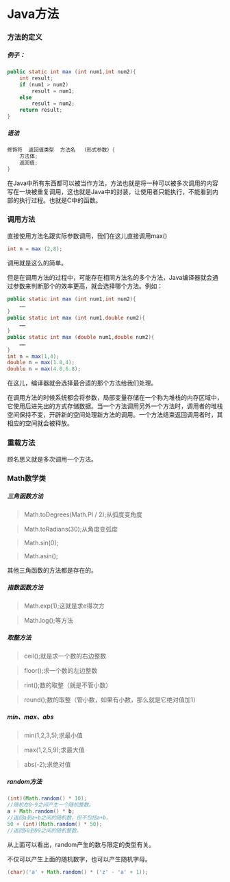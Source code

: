 # Java方法
### 方法的定义
##### 例子：
```java
public static int max (int num1,int num2){
    int result;
    if (num1 > num2)
        result = num1;
    else
        result = num2;
    return result;
}
```
##### 语法
```java
修饰符  返回值类型  方法名  （形式参数）{
    方法体;
    返回值;
}
```

在Java中所有东西都可以被当作方法，方法也就是将一种可以被多次调用的内容写在一块被重复调用，这也就是Java中的封装，让使用者只能执行，不能看到内部的执行过程。也就是C中的函数。

### 调用方法

直接使用方法名跟实际参数调用，我们在这儿直接调用max()

```java
int n = max (2,8);
```

调用就是这么的简单。

但是在调用方法的过程中，可能存在相同方法名的多个方法，Java编译器就会通过参数来判断那个的效率更高，就会选择哪个方法。例如：

```java 
public static int max (int num1,int num2){
	……
}
public static int max (int num1,double num2){
	……
}
public static int max (double num1,double num2){
	……
}
int n = max(1,4);
double n = max(1.0,4);
double n = max(4.0,6.8);
```

在这儿，编译器就会选择最合适的那个方法给我们处理。

在调用方法的时候系统都会将参数，局部变量存储在一个称为堆栈的内存区域中，它使用后进先出的方式存储数据。当一个方法调用另外一个方法时，调用者的堆栈空间保持不变，开辟新的空间处理新方法的调用。一个方法结束返回调用者时，其相应的空间就会被释放。

### 重载方法

顾名思义就是多次调用一个方法。

### Math数学类

##### 三角函数方法

> Math.toDegrees(Math.PI / 2);从弧度变角度

> Math.toRadians(30);从角度变弧度

> Math.sin(0);

> Math.asin();

其他三角函数的方法都是存在的。

##### 指数函数方法

> Math.exp(1);这就是求e得次方

> Math.log();等方法

##### 取整方法

> ceil();就是求一个数的右边整数

>floor();求一个数的左边整数

> rint();数的取整（就是不管小数）

> round();数的取整（管小数，如果有小数，那么就是它绝对值加1）

##### min、max、abs

> min(1,2,3,5);求最小值

> max(1,2,5,9);求最大值

> abs(-2);求绝对值

##### random方法

```java
(int)(Math.random() * 10);
//随机在0~9之间产生一个随机整数。
a + Math.random() * b;
//返回a到a+b之间的随机数，但不包括a+b。
50 + (int)(Math.random() * 50);
//返回50到99之间的随机整数。
```

从上面可以看出，random产生的数与限定的类型有关。

不仅可以产生上面的随机数字，也可以产生随机字母。

```java
(char)('a' + Math.random() * ('z' - 'a' + 1));
```

